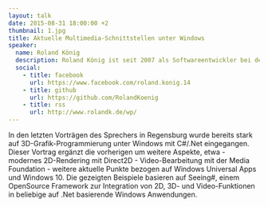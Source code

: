 ```yaml
---
layout: talk
date: 2015-08-31 18:00:00 +2
thumbnail: 1.jpg
title: Aktuelle Multimedia-Schnittstellen unter Windows
speaker:
  name: Roland König
  description: Roland König ist seit 2007 als Softwareentwickler bei der IGZ Logistics + IT GmbH im oberpfälzischen Falkenberg beschäftigt. Seine Schwerpunkte liegen in der Entwicklung und Betreuung von Standardprodukten im Bereich der Logistik / Automatisierung. Hobbymäßig entwickelt er an seinem OpenSource Projekt Seeing# (https://github.com/RolandKoenig/SeeingSharp) und darauf aufbauenden Apps / Games. Über seine Erfahrungen schreibt er regelmäßig auf seinem Blog.
  social:
    - title: facebook
      url: https://www.facebook.com/roland.konig.14
    - title: github
      url: https://github.com/RolandKoenig
    - title: rss
      url: http://www.rolandk.de/wp/
---
```

In den letzten Vorträgen des Sprechers in Regensburg wurde bereits stark auf 3D-Grafik-Programmierung unter Windows mit C#/.Net eingegangen. Dieser Vortrag ergänzt die vorherigen um weitere Aspekte, etwa - modernes 2D-Rendering mit Direct2D - Video-Bearbeitung mit der Media Foundation - weitere aktuelle Punkte bezogen auf Windows Universal Apps und Windows 10. Die gezeigten Beispiele basieren auf Seeing#, einem OpenSource Framework zur Integration von 2D, 3D- und Video-Funktionen in beliebige auf .Net basierende Windows Anwendungen. 